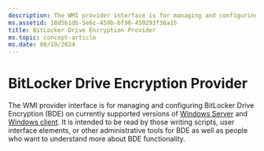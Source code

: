 ```yaml
---
description: The WMI provider interface is for managing and configuring BitLocker Drive Encryption (BDE) on currently supported versions of Windows Server and Windows client.
ms.assetid: 18d5b1db-5e6c-459b-bf96-459293f36a15
title: BitLocker Drive Encryption Provider
ms.topic: concept-article
ms.date: 08/19/2024
---
```


# BitLocker Drive Encryption Provider

The WMI provider interface is for managing and configuring BitLocker Drive Encryption (BDE) on currently supported versions of [Windows Server](/windows-server/get-started/windows-server-release-info) and [Windows client](/windows/release-health/supported-versions-windows-client). It is intended to be read by those writing scripts, user interface elements, or other administrative tools for BDE as well as people who want to understand more about BDE functionality.

 

 



